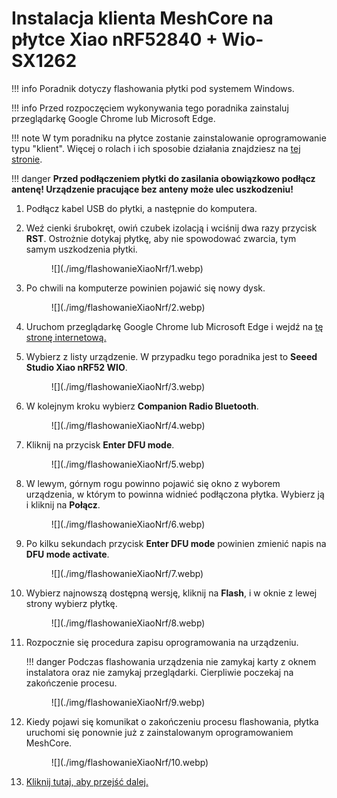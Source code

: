 # Instalacja klienta MeshCore na płytce Xiao nRF52840 + Wio-SX1262

!!! info
    Poradnik dotyczy flashowania płytki pod systemem Windows.

!!! info
    Przed rozpoczęciem wykonywania tego poradnika zainstaluj przeglądarkę Google Chrome lub Microsoft Edge.

!!! note
    W tym poradniku na płytce zostanie zainstalowanie oprogramowanie typu "klient". Więcej o rolach i ich sposobie działania znajdziesz na <a href="/zaawansowane/role" target="_blank">tej stronie</a>.

!!! danger
    **Przed podłączeniem płytki do zasilania obowiązkowo podłącz antenę! Urządzenie pracujące bez anteny może ulec uszkodzeniu!**

1. Podłącz kabel USB do płytki, a następnie do komputera.

2. Weź cienki śrubokręt, owiń czubek izolacją i wciśnij dwa razy przycisk **RST**. Ostrożnie dotykaj płytkę, aby nie spowodować zwarcia, tym samym uszkodzenia płytki.
    <figure markdown="span">
        ![](./img/flashowanieXiaoNrf/1.webp)
    </figure>
3. Po chwili na komputerze powinien pojawić się nowy dysk.
    <figure markdown="span">
        ![](./img/flashowanieXiaoNrf/2.webp)
    </figure>
4. Uruchom przeglądarkę Google Chrome lub Microsoft Edge i wejdź na <a href="https://flasher.meshcore.co.uk/" target="_blank">tę stronę internetową.</a>

5. Wybierz z listy urządzenie. W przypadku tego poradnika jest to **Seeed Studio Xiao nRF52 WIO**.
    <figure markdown="span">
        ![](./img/flashowanieXiaoNrf/3.webp)
    </figure>
6. W kolejnym kroku wybierz **Companion Radio Bluetooth**.
    <figure markdown="span">
        ![](./img/flashowanieXiaoNrf/4.webp)
    </figure>
7. Kliknij na przycisk **Enter DFU mode**.
    <figure markdown="span">
        ![](./img/flashowanieXiaoNrf/5.webp)
    </figure>
8. W lewym, górnym rogu powinno pojawić się okno z wyborem urządzenia, w którym to powinna widnieć podłączona płytka. Wybierz ją i kliknij na **Połącz**.
    <figure markdown="span">
        ![](./img/flashowanieXiaoNrf/6.webp)
    </figure>
9. Po kilku sekundach przycisk **Enter DFU mode** powinien zmienić napis na **DFU mode activate**. 
    <figure markdown="span">
        ![](./img/flashowanieXiaoNrf/7.webp)
    </figure>
10. Wybierz najnowszą dostępną wersję, kliknij na **Flash**, i w oknie z lewej strony wybierz płytkę. 
    <figure markdown="span">
        ![](./img/flashowanieXiaoNrf/8.webp)
    </figure>
11. Rozpocznie się procedura zapisu oprogramowania na urządzeniu. 

    !!! danger
        Podczas flashowania urządzenia nie zamykaj karty z oknem instalatora oraz nie zamykaj przeglądarki. Cierpliwie poczekaj na zakończenie procesu. 
    <figure markdown="span">
        ![](./img/flashowanieXiaoNrf/9.webp)
    </figure>
12. Kiedy pojawi się komunikat o zakończeniu procesu flashowania, płytka uruchomi się ponownie już z zainstalowanym oprogramowaniem MeshCore. 
    <figure markdown="span">
        ![](./img/flashowanieXiaoNrf/10.webp)
    </figure>
13.  <a href="/jakZaczac/konfiguracjaAndroid" target=_blank>Kliknij tutaj, aby przejść dalej.</a>
